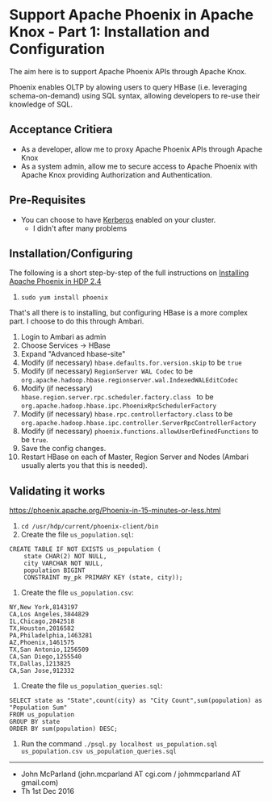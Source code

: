 # Support Apache Phoenix in Apache Knox - Part 1: Installation and Configuration
The aim here is to support Apache Phoenix APIs through Apache Knox.

Phoenix enables OLTP by alowing users to query HBase (i.e. leveraging schema-on-demand)
using SQL syntax, allowing developers to re-use their knowledge of SQL.

## Acceptance Critiera
 * As a developer, allow me to proxy Apache Phoenix APIs through Apache Knox
 * As a system admin, allow me to secure access to Apache Phoenix with Apache Knox
 providing Authorization and Authentication.

## Pre-Requisites
 * You can choose to have [Kerberos](/blog/KERBEROS.md) enabled on your cluster.
    * I didn't after many problems

## Installation/Configuring
The following is a short step-by-step of the full instructions on [Installing Apache Phoenix in HDP 2.4](https://docs.hortonworks.com/HDPDocuments/HDP2/HDP-2.4.3/bk_installing_manually_book/content/ch_install_phoenix_chapter.html)

 1. `sudo yum install phoenix`

That's all there is to installing, but configuring HBase is a more complex part.
I choose to do this through Ambari.

 1. Login to Ambari as admin
 1. Choose Services -> HBase
 1. Expand "Advanced hbase-site"
 1. Modify (if necessary) `hbase.defaults.for.version.skip` to be `true`
 1. Modify (if necessary) `RegionServer WAL Codec` to be `org.apache.hadoop.hbase.regionserver.wal.IndexedWALEditCodec`
 1. Modify (if necessary) `hbase.region.server.rpc.scheduler.factory.class
` to be `org.apache.hadoop.hbase.ipc.PhoenixRpcSchedulerFactory`
 1. Modify (if necessary) `hbase.rpc.controllerfactory.class` to be `org.apache.hadoop.hbase.ipc.controller.ServerRpcControllerFactory`
 1. Modify (if necessary) `phoenix.functions.allowUserDefinedFunctions` to be `true`.
 1. Save the config changes.
 1. Restart HBase on each of Master, Region Server and Nodes (Ambari usually alerts you that this is needed).

## Validating it works

https://phoenix.apache.org/Phoenix-in-15-minutes-or-less.html

1. `cd /usr/hdp/current/phoenix-client/bin`
1. Create the file `us_population.sql`:

  ```
  CREATE TABLE IF NOT EXISTS us_population (
      state CHAR(2) NOT NULL,
      city VARCHAR NOT NULL,
      population BIGINT
      CONSTRAINT my_pk PRIMARY KEY (state, city));
  ```

1. Create the file `us_population.csv`:

  ```
  NY,New York,8143197
  CA,Los Angeles,3844829
  IL,Chicago,2842518
  TX,Houston,2016582
  PA,Philadelphia,1463281
  AZ,Phoenix,1461575
  TX,San Antonio,1256509
  CA,San Diego,1255540
  TX,Dallas,1213825
  CA,San Jose,912332
  ```

1. Create the file `us_population_queries.sql`:

  ```
  SELECT state as "State",count(city) as "City Count",sum(population) as "Population Sum"
  FROM us_population
  GROUP BY state
  ORDER BY sum(population) DESC;
  ```

1. Run the command `./psql.py localhost us_population.sql us_population.csv us_population_queries.sql`


----

 * John McParland (john.mcparland AT cgi.com / johmmcparland AT gmail.com)
 * Th 1st Dec 2016

